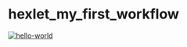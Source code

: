 # hexlet_my_first_workflow

[![hello-world](https://github.com/Krushovice/hexlet_my_first_workflow/actions/workflows/hello-world.yml/badge.svg)](https://github.com/Krushovice/hexlet_my_first_workflow/actions/workflows/hello-world.yml/badge.svg)
